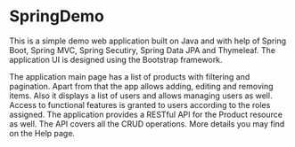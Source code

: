 # SpringDemo
This is a simple demo web application built on Java and with help of Spring Boot, Spring MVC, Spring Secutiry, Spring Data JPA and Thymeleaf. The application UI is designed using the Bootstrap framework.

The application main page has a list of products with filtering and pagination. Apart from that the app allows adding, editing and removing items. Also it displays a list of users and allows managing users as well. Access to functional features is granted to users according to the roles assigned. The application provides a RESTful API for the Product resource as well. The API covers all the CRUD operations. More details you may find on the Help page.
